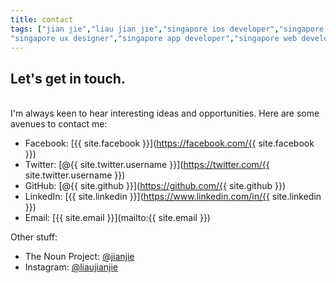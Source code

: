 ```yaml
---
title: contact
tags: ["jian jie","liau jian jie","singapore ios developer","singapore swift developer","singapore ui designer",
"singapore ux designer","singapore app developer","singapore web developer","singapore freelance app developer","singapore freelance ios developer","singapore freelance app designer","swift","objective-c","coder","programmer"]
---
```

## Let's get in touch.
<br/>
I'm always keen to hear interesting ideas and opportunities. Here are some avenues to contact me:

* Facebook: [{{ site.facebook }}](https://facebook.com/{{ site.facebook }})
* Twitter: [@{{ site.twitter.username }}](https://twitter.com/{{ site.twitter.username }})
* GitHub: [@{{ site.github }}](https://github.com/{{ site.github }})
* LinkedIn: [{{ site.linkedin }}](https://www.linkedin.com/in/{{ site.linkedin }})
* Email: [{{ site.email }}](mailto:{{ site.email }})

Other stuff:

* The Noun Project: [@jianjie](https://thenounproject.com/jianjie/)
* Instagram: [@liaujianjie](https://instagram.com/liaujianjie)
